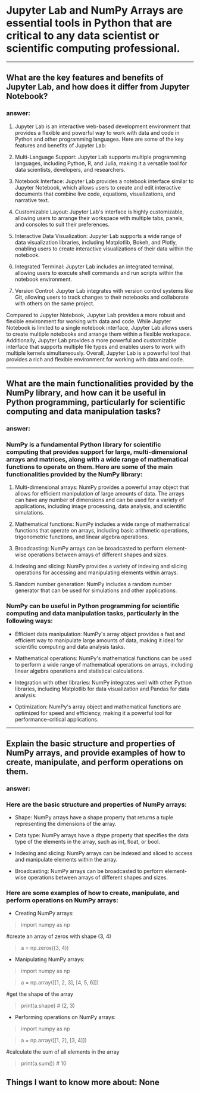 #  Jupyter Lab and NumPy Arrays are essential tools in Python that are critical to any data scientist or scientific computing professional.
---
## What are the key features and benefits of Jupyter Lab, and how does it differ from Jupyter Notebook?

### answer: 
1. Jupyter Lab is an interactive web-based development environment that provides a flexible and powerful way to work with data and code in Python and other programming languages. Here are some of the key features and benefits of Jupyter Lab:

2. Multi-Language Support: Jupyter Lab supports multiple programming languages, including Python, R, and Julia, making it a versatile tool for data scientists, developers, and researchers.

3. Notebook Interface: Jupyter Lab provides a notebook interface similar to Jupyter Notebook, which allows users to create and edit interactive documents that combine live code, equations, visualizations, and narrative text.

4. Customizable Layout: Jupyter Lab's interface is highly customizable, allowing users to arrange their workspace with multiple tabs, panels, and consoles to suit their preferences.

5. Interactive Data Visualization: Jupyter Lab supports a wide range of data visualization libraries, including Matplotlib, Bokeh, and Plotly, enabling users to create interactive visualizations of their data within the notebook.

6. Integrated Terminal: Jupyter Lab includes an integrated terminal, allowing users to execute shell commands and run scripts within the notebook environment.

7. Version Control: Jupyter Lab integrates with version control systems like Git, allowing users to track changes to their notebooks and collaborate with others on the same project.

Compared to Jupyter Notebook, Jupyter Lab provides a more robust and flexible environment for working with data and code. While Jupyter Notebook is limited to a single notebook interface, Jupyter Lab allows users to create multiple notebooks and arrange them within a flexible workspace. Additionally, Jupyter Lab provides a more powerful and customizable interface that supports multiple file types and enables users to work with multiple kernels simultaneously. Overall, Jupyter Lab is a powerful tool that provides a rich and flexible environment for working with data and code.

---
## What are the main functionalities provided by the NumPy library, and how can it be useful in Python programming, particularly for scientific computing and data manipulation tasks?

### answer:
### NumPy is a fundamental Python library for scientific computing that provides support for large, multi-dimensional arrays and matrices, along with a wide range of mathematical functions to operate on them. Here are some of the main functionalities provided by the NumPy library:

1. Multi-dimensional arrays: NumPy provides a powerful array object that allows for efficient manipulation of large amounts of data. The arrays can have any number of dimensions and can be used for a variety of applications, including image processing, data analysis, and scientific simulations.

2. Mathematical functions: NumPy includes a wide range of mathematical functions that operate on arrays, including basic arithmetic operations, trigonometric functions, and linear algebra operations.

3. Broadcasting: NumPy arrays can be broadcasted to perform element-wise operations between arrays of different shapes and sizes.

4. Indexing and slicing: NumPy provides a variety of indexing and slicing operations for accessing and manipulating elements within arrays.

5. Random number generation: NumPy includes a random number generator that can be used for simulations and other applications.

### NumPy can be useful in Python programming for scientific computing and data manipulation tasks, particularly in the following ways:

- Efficient data manipulation: NumPy's array object provides a fast and efficient way to manipulate large amounts of data, making it ideal for scientific computing and data analysis tasks.

- Mathematical operations: NumPy's mathematical functions can be used to perform a wide range of mathematical operations on arrays, including linear algebra operations and statistical calculations.

- Integration with other libraries: NumPy integrates well with other Python libraries, including Matplotlib for data visualization and Pandas for data analysis.

- Optimization: NumPy's array object and mathematical functions are optimized for speed and efficiency, making it a powerful tool for performance-critical applications.

---
## Explain the basic structure and properties of NumPy arrays, and provide examples of how to create, manipulate, and perform operations on them.

### answer:
### Here are the basic structure and properties of NumPy arrays:

- Shape: NumPy arrays have a shape property that returns a tuple representing the dimensions of the array.

- Data type: NumPy arrays have a dtype property that specifies the data type of the elements in the array, such as int, float, or bool.

- Indexing and slicing: NumPy arrays can be indexed and sliced to access and manipulate elements within the array.

- Broadcasting: NumPy arrays can be broadcasted to perform element-wise operations between arrays of different shapes and sizes.
### Here are some examples of how to create, manipulate, and perform operations on NumPy arrays:

- Creating NumPy arrays:
>import numpy as np

#create an array of zeros with shape (3, 4)

>a = np.zeros((3, 4))

- Manipulating NumPy arrays:
>import numpy as np

>a = np.array([[1, 2, 3], [4, 5, 6]])

#get the shape of the array
>print(a.shape) # (2, 3)

- Performing operations on NumPy arrays:
>import numpy as np

>a = np.array([[1, 2], [3, 4]])

#calculate the sum of all elements in the array
>print(a.sum()) # 10

## Things I want to know more about: None
